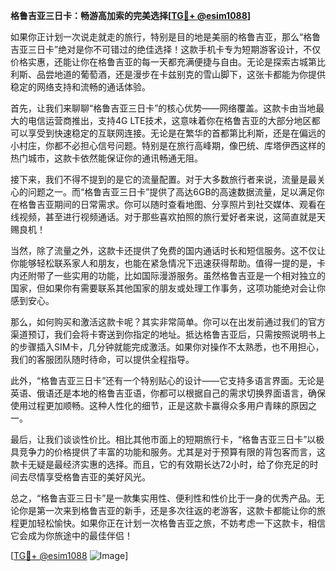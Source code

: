 **格鲁吉亚三日卡：畅游高加索的完美选择[[TG💪+ @esim1088](https://t.me/s/esim1088)]**

如果你正计划一次说走就走的旅行，特别是目的地是美丽的格鲁吉亚，那么“格鲁吉亚三日卡”绝对是你不可错过的绝佳选择！这款手机卡专为短期游客设计，不仅价格实惠，还能让你在格鲁吉亚的每一天都充满便捷与自由。无论是探索古城第比利斯、品尝地道的葡萄酒，还是漫步在卡兹别克的雪山脚下，这张卡都能为你提供稳定的网络支持和流畅的通话体验。

首先，让我们来聊聊“格鲁吉亚三日卡”的核心优势——网络覆盖。这款卡由当地最大的电信运营商推出，支持4G LTE技术，这意味着你在格鲁吉亚的大部分地区都可以享受到快速稳定的互联网连接。无论是在繁华的首都第比利斯，还是在偏远的小村庄，你都不必担心信号问题。特别是在旅行高峰期，像巴统、库塔伊西这样的热门城市，这款卡依然能保证你的通讯畅通无阻。

接下来，我们不得不提到的是它的流量配置。对于大多数旅行者来说，流量是最关心的问题之一。而“格鲁吉亚三日卡”提供了高达6GB的高速数据流量，足以满足你在格鲁吉亚期间的日常需求。你可以随时查看地图、分享照片到社交媒体、观看在线视频，甚至进行视频通话。对于那些喜欢拍照的旅行爱好者来说，这简直就是天赐良机！

当然，除了流量之外，这款卡还提供了免费的国内通话时长和短信服务。这不仅让你能够轻松联系家人和朋友，也能在紧急情况下迅速获得帮助。值得一提的是，卡内还附带了一些实用的功能，比如国际漫游服务。虽然格鲁吉亚是一个相对独立的国家，但如果你有需要联系其他国家的朋友或处理工作事务，这项功能绝对会让你感到安心。

那么，如何购买和激活这款卡呢？其实非常简单。你可以在出发前通过我们的官方渠道预订，我们会将卡寄送到你指定的地址。抵达格鲁吉亚后，只需按照说明书上的步骤插入SIM卡，几分钟就能完成激活。如果你对操作不太熟悉，也不用担心，我们的客服团队随时待命，可以提供全程指导。

此外，“格鲁吉亚三日卡”还有一个特别贴心的设计——它支持多语言界面。无论是英语、俄语还是本地的格鲁吉亚语，你都可以根据自己的需求切换界面语言，确保使用过程更加顺畅。这种人性化的细节，正是这款卡赢得众多用户青睐的原因之一。

最后，让我们谈谈性价比。相比其他市面上的短期旅行卡，“格鲁吉亚三日卡”以极具竞争力的价格提供了丰富的功能和服务。尤其是对于预算有限的背包客而言，这款卡无疑是最经济实惠的选择。而且，它的有效期长达72小时，给了你充足的时间去尽情享受格鲁吉亚的美好风光。

总之，“格鲁吉亚三日卡”是一款集实用性、便利性和性价比于一身的优秀产品。无论你是第一次来到格鲁吉亚的新手，还是多次往返的老游客，这款卡都能让你的旅程更加轻松愉快。如果你正在计划一次格鲁吉亚之旅，不妨考虑一下这款卡，相信它会成为你旅途中的最佳伴侣！

[[TG💪+ @esim1088](https://t.me/s/esim1088) ![Image](https://i.postimg.cc/4NQfJmqS/Snipaste-2025-05-13-00-14-12.png)]